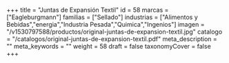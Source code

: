 +++
title = "Juntas de Expansión Textil"
id = 58
marcas = ["Eagleburgmann"]
familias = ["Sellado"]
industrias = ["Alimentos y Bebidas","energia","Industria Pesada","Quimica","Ingenios"]
imagen = "/v1530797588/productos/original-juntas-de-expansion-textil.jpg"
catalogo = "/catalogos/original-juntas-de-expansion-textil.pdf"
meta_description = ""
meta_keywords = ""
weight = 58
draft = false
taxonomyCover = false
+++
